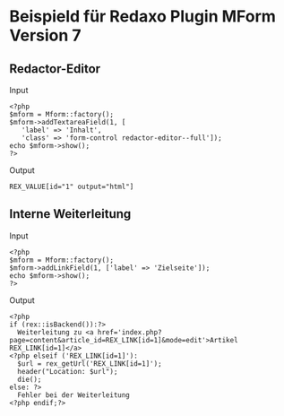 ﻿# Beispield für Redaxo Plugin MForm Version 7

 ## Redactor-Editor
 Input
 ```
<?php 
$mform = Mform::factory();
$mform->addTextareaField(1, [
    'label' => 'Inhalt',
    'class' => 'form-control redactor-editor--full']);
echo $mform->show();
?>
```

Output
```
REX_VALUE[id="1" output="html"]
```


 ## Interne Weiterleitung

 Input
 ```
<?php
$mform = Mform::factory();
$mform->addLinkField(1, ['label' => 'Zielseite']);
echo $mform->show();
?>
```

Output
```
<?php
if (rex::isBackend()):?>
  Weiterleitung zu <a href='index.php?page=content&article_id=REX_LINK[id=1]&mode=edit'>Artikel REX_LINK[id=1]</a>
<?php elseif ('REX_LINK[id=1]'): 
  $url = rex_getUrl('REX_LINK[id=1]');
  header("Location: $url");
  die();
else: ?>
  Fehler bei der Weiterleitung
<?php endif;?>
```
